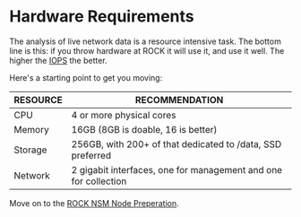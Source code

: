# Hardware Requirements

The analysis of live network data is a resource intensive task. The bottom line
is this: if you throw hardware at ROCK it will use it, and use it well. The higher
the [IOPS](https://en.wikipedia.org/wiki/IOPS) the better.

Here's a starting point to get you moving:

| RESOURCE | RECOMMENDATION                                                  |
|----------|-----------------------------------------------------------------|
| CPU      | 4 or more physical cores                                        |
| Memory   | 16GB (8GB is doable, 16 is better)                              |
| Storage  | 256GB, with 200+ of that dedicated to /data, SSD preferred      |
| Network  | 2 gigabit interfaces, one for management and one for collection |

Move on to the [ROCK NSM Node Preperation](rocknsm-Node-Deploy.md).
